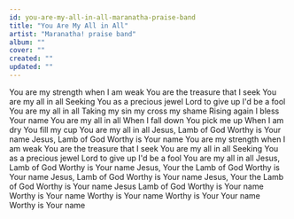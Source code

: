 ```yaml
---
id: you-are-my-all-in-all-maranatha-praise-band
title: "You Are My All in All"
artist: "Maranatha! praise band"
album: ""
cover: ""
created: ""
updated: ""
---
```


You are my strength when I am weak
You are the treasure that I seek
You are my all in all
Seeking You as a precious jewel
Lord to give up I'd be a fool
You are my all in all
Taking my sin my cross my shame
Rising again I bless Your name
You are my all in all
When I fall down You pick me up
When I am dry You fill my cup
You are my all in all
Jesus, Lamb of God
Worthy is Your name
Jesus, Lamb of God
Worthy is Your name
You are my strength when I am weak
You are the treasure that I seek
You are my all in all
Seeking You as a precious jewel
Lord to give up I'd be a fool
You are my all in all
Jesus, Lamb of God
Worthy is Your name
Jesus, Your the Lamb of God
Worthy is Your name
Jesus, Lamb of God
Worthy is Your name
Jesus, Your the Lamb of God
Worthy is Your name
Jesus Lamb of God
Worthy is Your name
Worthy is Your name
Worthy is Your name
Worthy is Your
Your name
Worthy is Your name